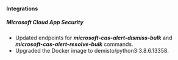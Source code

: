 
#### Integrations
##### Microsoft Cloud App Security
- Updated endpoints for ***microsoft-cas-alert-dismiss-bulk*** and ***microsoft-cas-alert-resolve-bulk*** commands.
- Upgraded the Docker image to demisto/python3:3.8.6.13358.